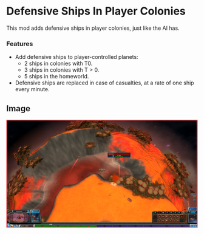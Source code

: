 # Defensive Ships In Player Colonies
This mod adds defensive ships in player colonies, just like the AI has.

### Features

- Add defensive ships to player-controlled planets:
  - 2 ships in colonies with T0.
  - 3 ships in colonies with T > 0.
  - 5 ships in the homeworld.
- Defensive ships are replaced in case of casualties, at a rate of one ship every minute.

## Image
![Defensive Ships](images/DefensiveShips.png)
